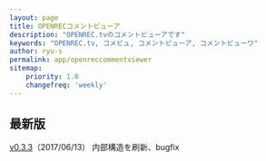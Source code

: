 ```yaml
---
layout: page
title: OPENRECコメントビューア
description: "OPENREC.tvのコメントビューアです"
keywords: "OPENREC.tv, コメビュ, コメントビューア, コメントビューワ"
author: ryu-s
permalink: app/openreccommentviewer
sitemap:
    priority: 1.0
    changefreq: 'weekly'	
---
```


## 最新版
[v0.3.3](http://int-main.ddo.jp/app/OpenrecCommentViewer_v0.3.3.zip)（2017/06/13） 内部構造を刷新、bugfix  
